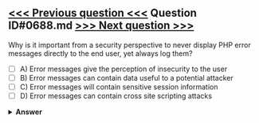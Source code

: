 [<<< Previous question <<<](0687.md)   Question ID#0688.md   [>>> Next question >>>](0689.md)
---

Why is it important from a security perspective to never display PHP error messages directly to the end user, yet always log them?




- [ ] A) Error messages give the perception of insecurity to the user
- [ ] B) Error messages can contain data useful to a potential attacker
- [ ] C) Error messages will contain sensitive session information
- [ ] D) Error messages can contain cross site scripting attacks

<details><summary><b>Answer</b></summary>
<p>
  Answer: <strong>A, B</strong>
</p>
</details>
